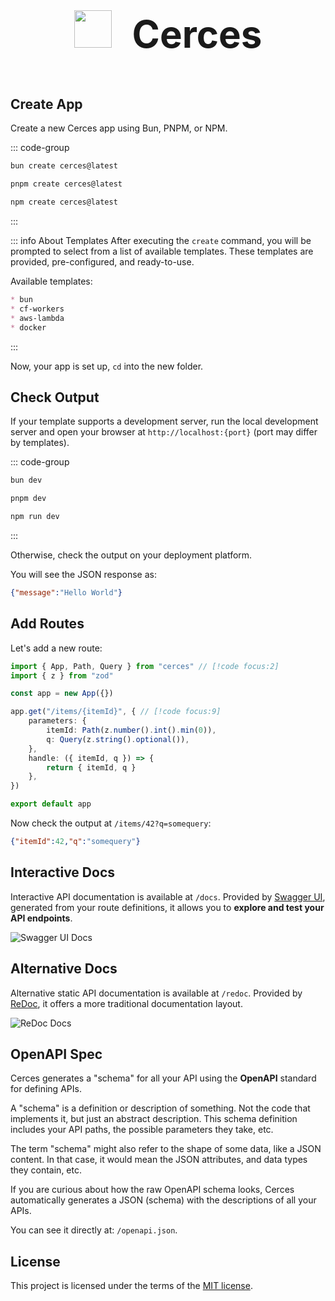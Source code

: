 <div style="text-align: center; font-size: 60px; margin: 32px 0 64px 0">
    <img src="/icon.svg" style="height: 60px; display: inline; margin-bottom: -8px; margin-right: 16px" />
    <b>Cerces</b>
</div>

## Create App

Create a new Cerces app using Bun, PNPM, or NPM.

::: code-group
```sh [bun]
bun create cerces@latest
```
```sh [pnpm]
pnpm create cerces@latest
```
```sh [npm]
npm create cerces@latest
```
:::

::: info About Templates
After executing the `create` command, you will be prompted to select from a list of available templates. These templates are provided, pre-configured, and ready-to-use.

Available templates:
```md
* bun
* cf-workers
* aws-lambda
* docker
```
:::

Now, your app is set up, `cd` into the new folder.

## Check Output

If your template supports a development server, run the local development server and open your browser at `http://localhost:{port}` (port may differ by templates).

::: code-group
```sh [bun]
bun dev
```
```sh [pnpm]
pnpm dev
```
```sh [npm]
npm run dev
```
:::

Otherwise, check the output on your deployment platform.

You will see the JSON response as:

```json
{"message":"Hello World"}
```

## Add Routes

Let's add a new route:

```ts
import { App, Path, Query } from "cerces" // [!code focus:2]
import { z } from "zod"

const app = new App({})

app.get("/items/{itemId}", { // [!code focus:9]
    parameters: {
        itemId: Path(z.number().int().min(0)),
        q: Query(z.string().optional()),
    },
    handle: ({ itemId, q }) => {
        return { itemId, q }
    },
})

export default app
```

Now check the output at `/items/42?q=somequery`:

```json
{"itemId":42,"q":"somequery"}
```

## Interactive Docs

Interactive API documentation is available at `/docs`. Provided by [Swagger UI](https://github.com/swagger-api/swagger-ui), generated from your route definitions, it allows you to **explore and test your API endpoints**.

![Swagger UI Docs](/swaggerdocs.jpg)

## Alternative Docs

Alternative static API documentation is available at `/redoc`. Provided by [ReDoc](https://github.com/Redocly/redoc), it offers a more traditional documentation layout.

![ReDoc Docs](/redocdocs.jpg)


## OpenAPI Spec

Cerces generates a "schema" for all your API using the **OpenAPI** standard for defining APIs.

A "schema" is a definition or description of something. Not the code that implements it, but just an abstract description. This schema definition includes your API paths, the possible parameters they take, etc.

The term "schema" might also refer to the shape of some data, like a JSON content. In that case, it would mean the JSON attributes, and data types they contain, etc.

If you are curious about how the raw OpenAPI schema looks, Cerces automatically generates a JSON (schema) with the descriptions of all your APIs.

You can see it directly at: `/openapi.json`.

## License

This project is licensed under the terms of the [MIT license](https://github.com/ianhco/cerces/?tab=MIT-1-ov-file#readme).
